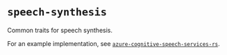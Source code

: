# `speech-synthesis`
Common traits for speech synthesis.

For an example implementation, see [`azure-cognitive-speech-services-rs`](https://github.com/vitri-ent/azure-cognitive-speech-services-rs).
